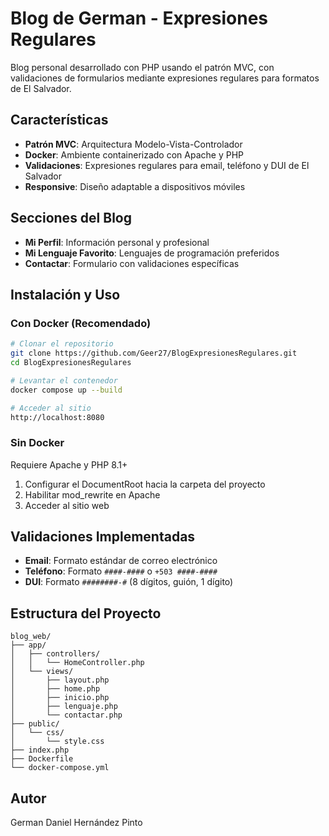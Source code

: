 # Blog de German - Expresiones Regulares

Blog personal desarrollado con PHP usando el patrón MVC, con validaciones de formularios mediante expresiones regulares para formatos de El Salvador.

## Características

- **Patrón MVC**: Arquitectura Modelo-Vista-Controlador
- **Docker**: Ambiente containerizado con Apache y PHP
- **Validaciones**: Expresiones regulares para email, teléfono y DUI de El Salvador
- **Responsive**: Diseño adaptable a dispositivos móviles

## Secciones del Blog

- **Mi Perfil**: Información personal y profesional
- **Mi Lenguaje Favorito**: Lenguajes de programación preferidos
- **Contactar**: Formulario con validaciones específicas

## Instalación y Uso

### Con Docker (Recomendado)

```bash
# Clonar el repositorio
git clone https://github.com/Geer27/BlogExpresionesRegulares.git
cd BlogExpresionesRegulares

# Levantar el contenedor
docker compose up --build

# Acceder al sitio
http://localhost:8080
```

### Sin Docker

Requiere Apache y PHP 8.1+

1. Configurar el DocumentRoot hacia la carpeta del proyecto
2. Habilitar mod_rewrite en Apache
3. Acceder al sitio web

## Validaciones Implementadas

- **Email**: Formato estándar de correo electrónico
- **Teléfono**: Formato `####-####` o `+503 ####-####`
- **DUI**: Formato `########-#` (8 dígitos, guión, 1 dígito)

## Estructura del Proyecto

```
blog_web/
├── app/
│   ├── controllers/
│   │   └── HomeController.php
│   └── views/
│       ├── layout.php
│       ├── home.php
│       ├── inicio.php
│       ├── lenguaje.php
│       └── contactar.php
├── public/
│   └── css/
│       └── style.css
├── index.php
├── Dockerfile
└── docker-compose.yml
```

## Autor

German Daniel Hernández Pinto